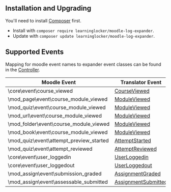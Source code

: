## Installation and Upgrading
You'll need to install [Composer](https://getcomposer.org/) first.

- Install with `composer require learninglocker/moodle-log-expander`.
- Update with `composer update learninglocker/moodle-log-expander`.


## Supported Events
Mapping for moodle event names to expander event classes can be found in the [Controller](../src/Controller.php).

Moodle Event | Translator Event
--- | ---
\core\event\course_viewed | [CourseViewed](../src/Events/CourseViewed.php)
\mod_page\event\course_module_viewed | [ModuleViewed](../src/Events/ModuleViewed.php)
\mod_quiz\event\course_module_viewed | [ModuleViewed](../src/Events/ModuleViewed.php)
\mod_url\event\course_module_viewed | [ModuleViewed](../src/Events/ModuleViewed.php)
\mod_folder\event\course_module_viewed | [ModuleViewed](../src/Events/ModuleViewed.php)
\mod_book\event\course_module_viewed | [ModuleViewed](../src/Events/ModuleViewed.php)
\mod_quiz\event\attempt_preview_started | [AttemptStarted](../src/Events/AttemptStarted.php)
\mod_quiz\event\attempt_reviewed | [AttemptReviewed](../src/Events/AttemptReviewed.php)
\core\event\user_loggedin | [UserLoggedin](../src/Events/UserLoggedin.php)
\core\event\user_loggedout | [UserLoggedout](../src/Events/UserLoggedout.php)
\mod_assign\event\submission_graded | [AssignmentGraded](../src/Events/AssignmentGraded.php)
\mod_assign\event\assessable_submitted | [AssignmentSubmitted](../src/Events/AssignmentSubmitted.php)
